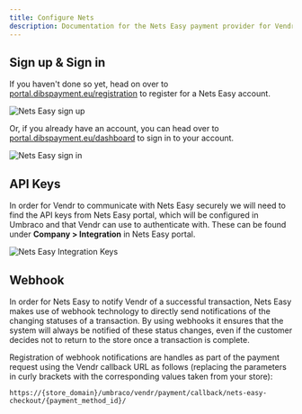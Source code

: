 ```yaml
---
title: Configure Nets
description: Documentation for the Nets Easy payment provider for Vendr, the eCommerce solution for Umbraco v8+
---
```


## Sign up & Sign in

If you haven't done so yet, head on over to [portal.dibspayment.eu/registration](https://portal.dibspayment.eu/registration) to register for a Nets Easy account.

![Nets Easy sign up](/media/screenshots/nets/nets-easy_signup.png)

Or, if you already have an account, you can head over to [portal.dibspayment.eu/dashboard](https://portal.dibspayment.eu/dashboard) to sign in to your account.


![Nets Easy sign in](/media/screenshots/nets/nets-easy_signin.png)

## API Keys

In order for Vendr to communicate with Nets Easy securely we will need to find the API keys from Nets Easy portal, which will be configured in Umbraco and that Vendr can use to authenticate with. These can be found under **Company > Integration** in Nets Easy portal. 

![Nets Easy Integration Keys](/media/screenshots/nets/nets-easy_integration_keys.png)

## Webhook 

In order for Nets Easy to notify Vendr of a successful transaction, Nets Easy makes use of webhook technology to directly send notifications of the changing statuses of a transaction. By using webhooks it ensures that the system will always be notified of these status changes, even if the customer decides not to return to the store once a transaction is complete.

Registration of webhook notifications are handles as part of the payment request using the Vendr callback URL as follows (replacing the parameters in curly brackets with the corresponding values taken from your store):

````
https://{store_domain}/umbraco/vendr/payment/callback/nets-easy-checkout/{payment_method_id}/
````
